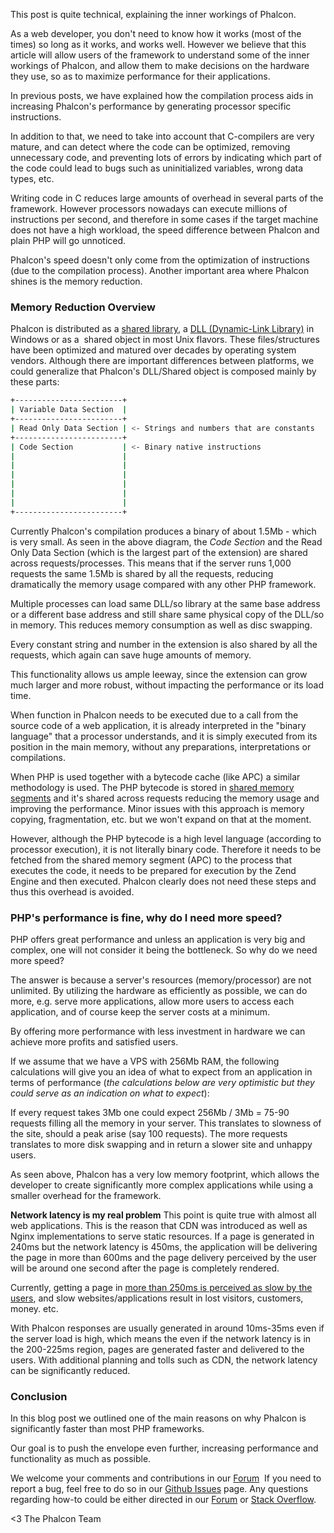 This post is quite technical, explaining the inner workings of Phalcon. 

As a web developer, you don't need to know how it works (most of the times) so long as it works, and works well. However we believe that this article will allow users of the framework to understand some of the inner workings of Phalcon, and allow them to make decisions on the hardware they use, so as to maximize performance for their applications.

In previous posts, we have explained how the compilation process aids in increasing Phalcon's performance by generating processor specific instructions.

In addition to that, we need to take into account that C-compilers are very mature, and can detect where the code can be optimized, removing unnecessary code, and preventing lots of errors by indicating which part of the code could lead to bugs such as uninitialized variables, wrong data types, etc.

Writing code in C reduces large amounts of overhead in several parts of the framework. However processors nowadays can execute millions of instructions per second, and therefore in some cases if the target machine does not have a high workload, the speed difference between Phalcon and plain PHP will go unnoticed.

Phalcon's speed doesn't only come from the optimization of instructions (due to the compilation process). Another important area where Phalcon shines is the memory reduction.

### Memory Reduction Overview
Phalcon is distributed as a [shared library](http://en.wikipedia.org/wiki/Library_(computing)), a [DLL (Dynamic-Link Library)](http://en.wikipedia.org/wiki/Dynamic-link_library) in Windows or as a  shared object in most Unix flavors. These files/structures have been optimized and matured over decades by operating system vendors. Although there are important differences between platforms, we could generalize that Phalcon's DLL/Shared object is composed mainly by these parts:

```sh
+------------------------+
| Variable Data Section  |
+------------------------+
| Read Only Data Section | <- Strings and numbers that are constants
+------------------------+
| Code Section           | <- Binary native instructions
|                        |
|                        |
|                        |
|                        |
|                        |
|                        |
+------------------------+
```

Currently Phalcon's compilation produces a binary of about 1.5Mb - which is very small. As seen in the above diagram, the *Code Section* and the Read Only Data Section (which is the largest part of the extension) are shared across requests/processes. This means that if the server runs 1,000 requests the same 1.5Mb is shared by all the requests, reducing dramatically the memory usage compared with any other PHP framework. 

Multiple processes can load same DLL/so library at the same base address or a different base address and still share same physical copy of the DLL/so in memory. This reduces memory consumption as well as disc swapping.

Every constant string and number in the extension is also shared by all the requests, which again can save huge amounts of memory.

This functionality allows us ample leeway, since the extension can grow much larger and more robust, without impacting the performance or its load time.

When function in Phalcon needs to be executed due to a call from the source code of a web application, it is already interpreted in the "binary language" that a processor understands, and it is simply executed from its position in the main memory, without any preparations, interpretations or compilations.

When PHP is used together with a bytecode cache (like APC) a similar methodology is used. The PHP bytecode is stored in [shared memory segments](http://en.wikipedia.org/wiki/Memory-mapped_file) and it's shared across requests reducing the memory usage and improving the performance. Minor issues with this approach is memory copying, fragmentation, etc. but we won't expand on that at the moment.

However, although the PHP bytecode is a high level language (according to processor execution), it is not literally binary code. Therefore it needs to be fetched from the shared memory segment (APC) to the process that executes the code, it needs to be prepared for execution by the Zend Engine and then executed. Phalcon clearly does not need these steps and thus this overhead is avoided. 

### PHP's performance is fine, why do I need more speed?
PHP offers great performance and unless an application is very big and complex, one will not consider it being the bottleneck. So why do we need more speed?

The answer is because a server's resources (memory/processor) are not unlimited. By utilizing the hardware as efficiently as possible, we can do more, e.g. serve more applications, allow more users to access each application, and of course keep the server costs at a minimum.

By offering more performance with less investment in hardware we can achieve more profits and satisfied users.

If we assume that we have a VPS with 256Mb RAM, the following calculations will give you an idea of what to expect from an application in terms of performance (*the calculations below are very optimistic but they could serve as an indication on what to expect*):

If every request takes 3Mb one could expect 256Mb / 3Mb = 75-90 requests filling all the memory in your server. This translates to slowness of the site, should a peak arise (say 100 requests). The more requests translates to more disk swapping and in return a slower site and unhappy users.

As seen above, Phalcon has a very low memory footprint, which allows the developer to create significantly more complex applications while using a smaller overhead for the framework.

**Network latency is my real problem**
This point is quite true with almost all web applications. This is the reason that CDN was introduced as well as Nginx implementations to serve static resources. If a page is generated in 240ms but the network latency is 450ms, the application will be delivering the page in more than 600ms and the page delivery perceived by the user will be around one second after the page is completely rendered.

Currently, getting a page in [more than 250ms is perceived as slow by the users](http://www.nytimes.com/2012/03/01/technology/impatient-web-users-flee-slow-loading-sites.html?pagewanted=all&_r=0), and slow websites/applications result in lost visitors, customers, money. etc.

With Phalcon responses are usually generated in around 10ms-35ms even if the server load is high, which means the even if the network latency is in the 200-225ms region, pages are generated faster and delivered to the users. With additional planning and tolls such as CDN, the network latency can be significantly reduced.

### Conclusion
In this blog post we outlined one of the main reasons on why Phalcon is significantly faster than most PHP frameworks. 

Our goal is to push the envelope even further, increasing performance and functionality as much as possible. 

We welcome your comments and contributions in our [Forum](https://forum.phalconphp.com "Forum")  If you need to report a bug, feel free to do so in our [Github Issues](https://github.com/phalcon/cphalcon/issues?state=open) page. Any questions regarding how-to could be either directed in our [Forum](https://forum.phalconphp.com "Forum") or [Stack Overflow](http://stackoverflow.com/questions/tagged/phalcon).


<3 The Phalcon Team

